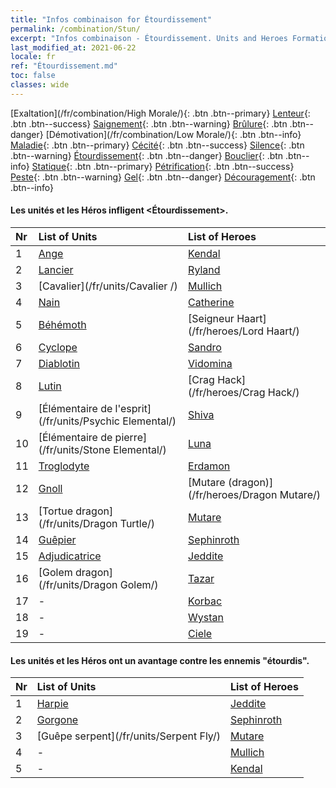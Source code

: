 ```yaml
---
title: "Infos combinaison for Étourdissement"
permalink: /combination/Stun/
excerpt: "Infos combinaison - Étourdissement. Units and Heroes Formation."
last_modified_at: 2021-06-22
locale: fr
ref: "Étourdissement.md"
toc: false
classes: wide
---
```


  [Exaltation](/fr/combination/High Morale/){: .btn .btn--primary} [Lenteur](/fr/combination/Slow/){: .btn .btn--success} [Saignement](/fr/combination/Bleeding/){: .btn .btn--warning} [Brûlure](/fr/combination/Burning/){: .btn .btn--danger} [Démotivation](/fr/combination/Low Morale/){: .btn .btn--info} [Maladie](/fr/combination/Disease/){: .btn .btn--primary} [Cécité](/fr/combination/Blind/){: .btn .btn--success} [Silence](/fr/combination/Silence/){: .btn .btn--warning} [Étourdissement](/fr/combination/Stun/){: .btn .btn--danger} [Bouclier](/fr/combination/Shield/){: .btn .btn--info} [Statique](/fr/combination/Static/){: .btn .btn--primary} [Pétrification](/fr/combination/Petrify/){: .btn .btn--success} [Peste](/fr/combination/Plague/){: .btn .btn--warning} [Gel](/fr/combination/Freeze/){: .btn .btn--danger} [Découragement](/fr/combination/Deterrence/){: .btn .btn--info} 


#### Les unités et les Héros infligent <Étourdissement>.

  | Nr |  List of Units  | List of Heroes | 
  |:---|:----------------|:---------------| 
  | 1 | [Ange](/fr/units/Angel/) | [Kendal](/fr/heroes/Kendal/) |
  | 2 | [Lancier](/fr/units/Pikeman/) | [Ryland](/fr/heroes/Ryland/) |
  | 3 | [Cavalier](/fr/units/Cavalier /) | [Mullich](/fr/heroes/Mullich/) |
  | 4 | [Nain](/fr/units/Dwarf/) | [Catherine](/fr/heroes/Catherine/) |
  | 5 | [Béhémoth](/fr/units/Behemoth/) | [Seigneur Haart](/fr/heroes/Lord Haart/) |
  | 6 | [Cyclope](/fr/units/Cyclops/) | [Sandro](/fr/heroes/Sandro/) |
  | 7 | [Diablotin](/fr/units/Imp/) | [Vidomina](/fr/heroes/Vidomina/) |
  | 8 | [Lutin](/fr/units/Gremlin/) | [Crag Hack](/fr/heroes/Crag Hack/) |
  | 9 | [Élémentaire de l'esprit](/fr/units/Psychic Elemental/) | [Shiva](/fr/heroes/Shiva/) |
  | 10 | [Élémentaire de pierre](/fr/units/Stone Elemental/) | [Luna](/fr/heroes/Luna/) |
  | 11 | [Troglodyte](/fr/units/Troglodyte/) | [Erdamon](/fr/heroes/Erdamon/) |
  | 12 | [Gnoll](/fr/units/Gnoll/) | [Mutare (dragon)](/fr/heroes/Dragon Mutare/) |
  | 13 | [Tortue dragon](/fr/units/Dragon Turtle/) | [Mutare](/fr/heroes/Mutare/) |
  | 14 | [Guêpier](/fr/units/Waspwort/) | [Sephinroth](/fr/heroes/Sephinroth/) |
  | 15 | [Adjudicatrice](/fr/units/Judicator/) | [Jeddite](/fr/heroes/Jeddite/) |
  | 16 | [Golem dragon](/fr/units/Dragon Golem/) | [Tazar](/fr/heroes/Tazar/) |
  | 17 | - | [Korbac](/fr/heroes/Korbac/) |
  | 18 | - | [Wystan](/fr/heroes/Wystan/) |
  | 19 | - | [Ciele](/fr/heroes/Ciele/) |


#### Les unités et les Héros ont un avantage contre les ennemis \"étourdis\".

  | Nr |  List of Units  | List of Heroes | 
  |:---|:----------------|:---------------| 
  | 1 | [Harpie](/fr/units/Harpy/) | [Jeddite](/fr/heroes/Jeddite/) |
  | 2 | [Gorgone](/fr/units/Gorgon/) | [Sephinroth](/fr/heroes/Sephinroth/) |
  | 3 | [Guêpe serpent](/fr/units/Serpent Fly/) | [Mutare](/fr/heroes/Mutare/) |
  | 4 | - | [Mullich](/fr/heroes/Mullich/) |
  | 5 | - | [Kendal](/fr/heroes/Kendal/) |
